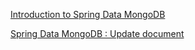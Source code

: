[Introduction to Spring Data MongoDB](http://www.baeldung.com/spring-data-mongodb-tutorial)

[Spring Data MongoDB : Update document](http://www.mkyong.com/mongodb/spring-data-mongodb-update-document/)

